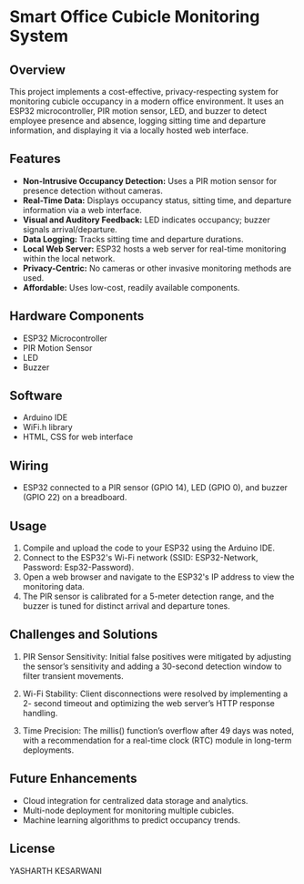 # Smart Office Cubicle Monitoring System

## Overview

This project implements a cost-effective, privacy-respecting system for monitoring cubicle occupancy in a modern office environment.  It uses an ESP32 microcontroller, PIR motion sensor, LED, and buzzer to detect employee presence and absence, logging sitting time and departure information, and displaying it via a locally hosted web interface.

## Features

*   **Non-Intrusive Occupancy Detection:** Uses a PIR motion sensor for presence detection without cameras.
*   **Real-Time Data:** Displays occupancy status, sitting time, and departure information via a web interface.
*   **Visual and Auditory Feedback:** LED indicates occupancy; buzzer signals arrival/departure.
*   **Data Logging:** Tracks sitting time and departure durations.
*   **Local Web Server:** ESP32 hosts a web server for real-time monitoring within the local network.
*   **Privacy-Centric:** No cameras or other invasive monitoring methods are used.
*   **Affordable:** Uses low-cost, readily available components.

## Hardware Components

*   ESP32 Microcontroller
*   PIR Motion Sensor
*   LED
*   Buzzer

## Software

*   Arduino IDE
*   WiFi.h library
*   HTML, CSS for web interface

## Wiring
*  ESP32 connected to a PIR sensor (GPIO 14), LED (GPIO 0), and buzzer (GPIO 22) on a breadboard.

## Usage
1.  Compile and upload the code to your ESP32 using the Arduino IDE.
2.  Connect to the ESP32's Wi-Fi network (SSID: ESP32-Network, Password: Esp32-Password).
3.  Open a web browser and navigate to the ESP32's IP address to view the monitoring data.
4.  The PIR sensor is calibrated for a 5-meter detection range, and the buzzer is tuned for distinct arrival and departure tones.

## Challenges and Solutions
1. PIR Sensor Sensitivity: Initial false positives were mitigated by adjusting
the sensor’s sensitivity and adding a 30-second detection window to filter
transient movements.

2. Wi-Fi Stability: Client disconnections were resolved by implementing a 2-
second timeout and optimizing the web server’s HTTP response handling.

3. Time Precision: The millis() function’s overflow after 49 days was noted,
with a recommendation for a real-time clock (RTC) module in long-term deployments.

## Future Enhancements

*   Cloud integration for centralized data storage and analytics.
*   Multi-node deployment for monitoring multiple cubicles.
*   Machine learning algorithms to predict occupancy trends.

## License
YASHARTH KESARWANI
